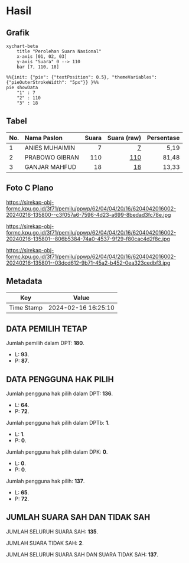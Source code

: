 # Hasil

## Grafik

```mermaid
xychart-beta
    title "Perolehan Suara Nasional"
    x-axis [01, 02, 03]
    y-axis "Suara" 0 --> 110
    bar [7, 110, 18]
```

```mermaid
%%{init: {"pie": {"textPosition": 0.5}, "themeVariables": {"pieOuterStrokeWidth": "5px"}} }%%
pie showData
    "1" : 7
    "2" : 110
    "3" : 18
```

## Tabel

| No. | Nama Paslon    | Suara | Suara (raw) | Persentase |
|:--- |:-------------- | -----:| -----------:| ----------:|
| 1   | ANIES MUHAIMIN | 7     | [7][p-1]    | 5,19       |
| 2   | PRABOWO GIBRAN | 110   | [110][p-2]  | 81,48      |
| 3   | GANJAR MAHFUD  | 18    | [18][p-3]   | 13,33      |


[p-1]: https://github.com/gigit-pemilu/pemilu-2024/blob/main/pilpres/hitung-suara/sub/62-kalimantan-tengah/sub/04-barito-selatan/sub/04-dusun-utara/sub/2016-bantai-bambure/sub/002-tps/sub/paslon-1.txt
[p-2]: https://github.com/gigit-pemilu/pemilu-2024/blob/main/pilpres/hitung-suara/sub/62-kalimantan-tengah/sub/04-barito-selatan/sub/04-dusun-utara/sub/2016-bantai-bambure/sub/002-tps/sub/paslon-2.txt
[p-3]: https://github.com/gigit-pemilu/pemilu-2024/blob/main/pilpres/hitung-suara/sub/62-kalimantan-tengah/sub/04-barito-selatan/sub/04-dusun-utara/sub/2016-bantai-bambure/sub/002-tps/sub/paslon-3.txt

## Foto C Plano

https://sirekap-obj-formc.kpu.go.id/3f71/pemilu/ppwp/62/04/04/20/16/6204042016002-20240216-135800--c3f057a6-7596-4d23-a699-8bedad3fc78e.jpg

https://sirekap-obj-formc.kpu.go.id/3f71/pemilu/ppwp/62/04/04/20/16/6204042016002-20240216-135801--806b5384-74a0-4537-9f29-f80cac4d2f8c.jpg

https://sirekap-obj-formc.kpu.go.id/3f71/pemilu/ppwp/62/04/04/20/16/6204042016002-20240216-135801--03dcd612-9b71-45a2-b452-0ea323cedbf3.jpg


## Metadata

| Key        | Value               |
| ---------- | ------------------- |
| Time Stamp | 2024-02-16 16:25:10 |


## DATA PEMILIH TETAP

Jumlah pemilih dalam DPT: **180**.
 * L: **93**.
 * P: **87**.

## DATA PENGGUNA HAK PILIH

Jumlah pengguna hak pilih dalam DPT: **136**.
 * L: **64**.
 * P: **72**.

Jumlah pengguna hak pilih dalam DPTb: **1**.
 * L: **1**.
 * P: **0**.

Jumlah pengguna hak pilih dalam DPK: **0**.
 * L: **0**.
 * P: **0**.

Jumlah pengguna hak pilih: **137**.
 * L: **65**.
 * P: **72**.

## JUMLAH SUARA SAH DAN TIDAK SAH

JUMLAH SELURUH SUARA SAH: **135**.

JUMLAH SUARA TIDAK SAH: **2**.

JUMLAH SELURUH SUARA SAH DAN SUARA TIDAK SAH: **137**.


